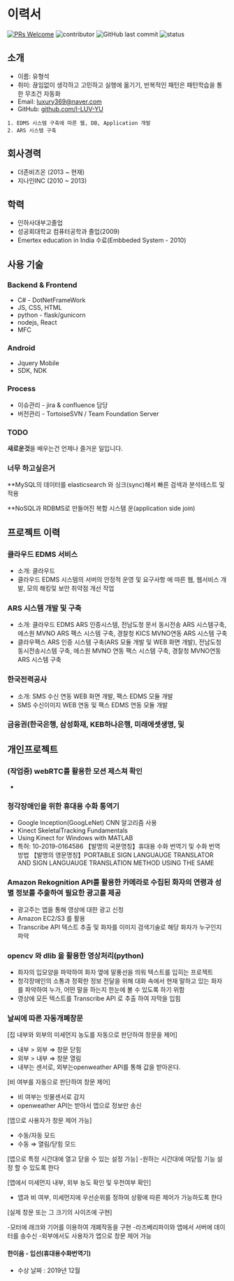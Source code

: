 # 이력서
[![PRs Welcome](https://img.shields.io/badge/PRs-welcome-brightgreen.svg?style=flat-square)](http://makeapullrequest.com)
![contributor](https://img.shields.io/github/contributors/JSpiner/RESUME.svg)
![GitHub last commit](https://img.shields.io/github/last-commit/JSpiner/RESUME.svg)
![status](https://img.shields.io/badge/working-brightgreen.svg)

## 소개
- 이름: 유형석
- 취미: 끊임없이 생각하고 고민하고 실행에 옮기기, 반복적인 패턴은 패턴학습을 통한 무조건 자동화
- Email: luxury369@naver.com
- GitHub: [github.com/I-LUV-YU](https://github.com/i-luv-yu)
```
1. EDMS 시스템 구축에 따른 웹, DB, Application 개발
2. ARS 시스템 구축
```


## 회사경력
- 더존비즈온 (2013 ~ 현재)
- 지나인INC (2010 ~ 2013)

## 학력
- 인하사대부고졸업
- 성공회대학교 컴퓨터공학과 졸업(2009)
- Emertex education in India 수료(Embbeded System - 2010) 

## 사용 기술
### Backend & Frontend
- C# - DotNetFrameWork
- JS, CSS, HTML
- python - flask/gunicorn
- nodejs, React
- MFC

### Android
- Jquery Mobile
- SDK, NDK


### Process

- 이슈관리 - jira & confluence 담당
- 버전관리 - TortoiseSVN / Team Foundation Server

### TODO
**새로운것**을 배우는건 언제나 즐거운 일입니다. <br/>


### 너무 하고싶은거

**MySQL의 데이터를 elasticsearch 와 싱크(sync)해서 빠른 검색과 분석테스트 및 적용

**NoSQL과 RDBMS로 만들어진 복합 시스템 운(application side join)





## 프로젝트 이력


### 클라우드 EDMS 서비스 
- 소개: 클라우드 
- 클라우드 EDMS 시스템의 서버의 안정적 운영 및 요구사항 에 따른 웹, 웹서비스 개발, 모의 해킹및 보안 취약점 개선 작업 


### ARS 시스템 개발 및 구축
- 소개: 클라우드 EDMS ARS 인증시스템, 전남도청 문서 동시전송 ARS 시스템구축, 에스원 MVNO ARS 팩스 시스템 구축, 경찰청 KICS MVNO연동 ARS 시스템 구축 
- 클라우팩스 ARS 인증 시스템 구축(ARS 모듈 개발 및 WEB 화면 개발), 전남도청 동시전송시스템 구축, 에스원 MVNO 연동 팩스 시스템 구축, 경찰청  MVNO연동 ARS 시스템 구축

### 한국전력공사
- 소개:  SMS 수신 연동 WEB 화면 개발, 팩스 EDMS 모듈 개발 
- SMS 수신이미지 WEB 연동 및 팩스 EDMS 연동 모듈 개발

### 금융권(한국은행, 삼성화재, KEB하나은행, 미래에셋생명, 및

## 개인프로젝트

### (작업중) webRTC를 활용한 모션 제스쳐 확인
- 


### 청각장애인을 위한 휴대용 수화 통역기
- Google Inception(GoogLeNet) CNN 알고리즘 사용
- Kinect SkeletalTracking Fundamentals
- Using Kinect for Windows with MATLAB
- 특허: 10-2019-0164586
【발명의 국문명칭】휴대용 수화 번역기 및 수화 번역 방법
【발명의 영문명칭】PORTABLE SIGN LANGUAUGE TRANSLATOR AND SIGN LANGUAUGE TRANSLATION METHOD USING THE SAME



### Amazon Rekognition API를 활용한  카메라로 수집된 화자의 연령과 성별 정보를 추출하여 필요한 광고를 제공
- 광고주는 앱을 통해 영상에 대한 광고 신청 
- Amazon EC2/S3 를 활용 
- Transcribe API 텍스트 추출 및 화자를 이미지 검색기술로 해당 화자가 누구인지 파악


### opencv 와 dlib 을 활용한 영상처리(python)
- 화자의 입모양을 파악하여 화자 옆에 말풍선을 띄워 텍스트를 입히는 프로젝트
- 청각장애인의 소통과 정확한 정보 전달을 위해 대화 속에서 현재 말하고 있는 화자를 파악하여 누가, 어떤 말을 하는지 한눈에 볼 수 있도록 하기 위함
- 영상에 모든 텍스트를 Transcribe API 로 추출 하여 자막을 입힘 

### 날씨에 따른 자동개폐창문
[집 내부와 외부의 미세먼지 농도를 자동으로 판단하여 창문을 제어]
- 내부 > 외부 ⇒ 창문 닫힘
- 외부 > 내부 ⇒ 창문 열림
- 내부는 센서로, 외부는openweather API를 통해 값을 받아온다.

[비 여부를 자동으로 판단하여 창문 제어]
- 비 여부는 빗물센서로 감지
- openweather API는 받아서 앱으로 정보만 송신

[앱으로 사용자가 창문 제어 가능]
- 수동/자동 모드
- 수동 ⇒ 열림/닫힘 모드

[앱으로 특정 시간대에 열고 닫을 수 있는 설정 가능]
-원하는 시간대에 여닫힘 기능 설정 할 수 있도록 한다

[앱에서 미세먼지 내부, 외부 농도 확인 및 우천여부 확인]
- 앱과 비 여부, 미세먼지에 우선순위를 정하여 상황에 따른 제어가 가능하도록 한다


[실제 창문 또는 그 크기의 사이즈에 구현]

-모터에 래크와 기어를 이용하여 개폐작동을 구현
-라즈베리파이와 앱에서 서버에 데이터를 송수신
-외부에서도 사용자가 앱으로 창문 제어 가능




#### 한이음 - 입선(휴대용수화번역기)
- 수상 날짜 : 2019년 12월

<br/>
<br/>
